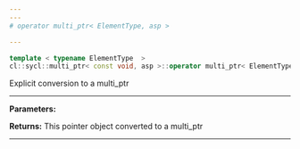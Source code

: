 ```yaml
---
---
# operator multi_ptr< ElementType, asp >

---
```


```cpp
template < typename ElementType  >
cl::sycl::multi_ptr< const void, asp >::operator multi_ptr< ElementType, asp >() const
```


Explicit conversion to a multi_ptr<ElementType> 


---
**Parameters:**

**Returns:** This pointer object converted to a multi_ptr<ElementType> 

---
